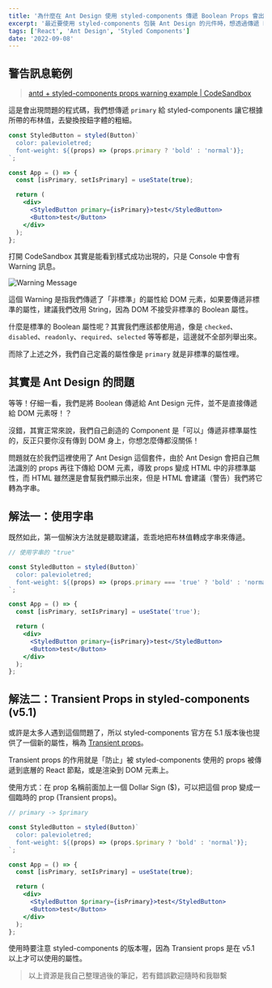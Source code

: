 ```yaml
---
title: '為什麼在 Ant Design 使用 styled-components 傳遞 Boolean Props 會出現警告'
excerpt: '最近要使用 styled-components 包裝 Ant Design 的元件時，想透過傳遞 Boolean 值的 props 來製作動態樣式，結果是成功了但是卻一直跳出警告訊息，這是為什麼呢？'
tags: ['React', 'Ant Design', 'Styled Components']
date: '2022-09-08'
---
```


## 警告訊息範例

> [antd + styled-components props warning example | CodeSandbox](https://codesandbox.io/s/antd-styled-components-props-issue-2eq1jd)

這是會出現問題的程式碼，我們想傳遞 `primary` 給 styled-components 讓它根據所帶的布林值，去變換按鈕字體的粗細。

```jsx
const StyledButton = styled(Button)`
  color: palevioletred;
  font-weight: ${(props) => (props.primary ? 'bold' : 'normal')};
`;

const App = () => {
  const [isPrimary, setIsPrimary] = useState(true);

  return (
    <div>
      <StyledButton primary={isPrimary}>test</StyledButton>
      <Button>test</Button>
    </div>
  );
};
```

打開 CodeSandbox 其實是能看到樣式成功出現的，只是 Console 中會有 Warning 訊息。

![Warning Message](https://i.imgur.com/ixJ9xBd.png)

這個 Warning 是指我們傳遞了「非標準」的屬性給 DOM 元素，如果要傳遞非標準的屬性，建議我們改用 String，因為 DOM 不接受非標準的 Boolean 屬性。

什麼是標準的 Boolean 屬性呢？其實我們應該都使用過，像是 `checked`、`disabled`、`readonly`、`required`、`selected` 等等都是，這邊就不全部列舉出來。

而除了上述之外，我們自己定義的屬性像是 `primary` 就是非標準的屬性哩。

## 其實是 Ant Design 的問題

等等！仔細一看，我們是將 Boolean 傳遞給 Ant Design 元件，並不是直接傳遞給 DOM 元素呀！？

沒錯，其實正常來說，我們自己創造的 Component 是「可以」傳遞非標準屬性的，反正只要你沒有傳到 DOM 身上，你想怎麼傳都沒關係！

問題就在於我們這裡使用了 Ant Design 這個套件，由於 Ant Design 會把自己無法識別的 props 再往下傳給 DOM 元素，導致 props 變成 HTML 中的非標準屬性，而 HTML 雖然還是會幫我們顯示出來，但是 HTML 會建議（警告）我們將它轉為字串。

## 解法一：使用字串

既然如此，第一個解決方法就是聽取建議，乖乖地把布林值轉成字串來傳遞。

```jsx
// 使用字串的 "true"

const StyledButton = styled(Button)`
  color: palevioletred;
  font-weight: ${(props) => (props.primary === 'true' ? 'bold' : 'normal')};
`;

const App = () => {
  const [isPrimary, setIsPrimary] = useState('true');

  return (
    <div>
      <StyledButton primary={isPrimary}>test</StyledButton>
      <Button>test</Button>
    </div>
  );
};
```

## 解法二：Transient Props in styled-components (v5.1)

或許是太多人遇到這個問題了，所以 styled-components 官方在 5.1 版本後也提供了一個新的屬性，稱為 [Transient props](https://styled-components.com/docs/api#transient-props)。

Transient props 的作用就是「防止」被 styled-components 使用的 props 被傳遞到底層的 React 節點，或是渲染到 DOM 元素上。

使用方式：在 prop 名稱前面加上一個 Dollar Sign ($)，可以把這個 prop 變成一個臨時的 prop (Transient props)。

```jsx
// primary -> $primary

const StyledButton = styled(Button)`
  color: palevioletred;
  font-weight: ${(props) => (props.$primary ? 'bold' : 'normal')};
`;

const App = () => {
  const [isPrimary, setIsPrimary] = useState(true);

  return (
    <div>
      <StyledButton $primary={isPrimary}>test</StyledButton>
      <Button>test</Button>
    </div>
  );
};
```

使用時要注意 styled-components 的版本喔，因為 Transient props 是在 v5.1 以上才可以使用的屬性。

> 以上資源是我自己整理過後的筆記，若有錯誤歡迎隨時和我聯繫
